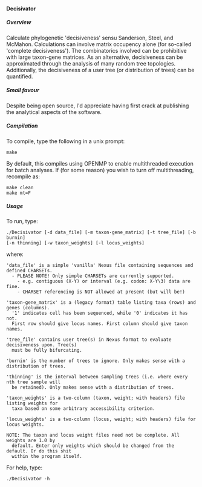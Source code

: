 #### Decisivator

##### Overview
Calculate phylogenetic 'decisiveness' sensu Sanderson, Steel, and McMahon. Calculations can 
involve matrix occupency alone (for so-called 'complete decisiveness'). The combinatorics 
involved can be prohibitive with large taxon-gene matrices. As an alternative, decisiveness 
can be approximated through the analysis of many random tree topologies. Additionally, the 
decisiveness of a user tree (or distribution of trees) can be quantified.

##### Small favour
Despite being open source, I'd appreciate having first crack at publishing the 
analytical aspects of the software. 

##### Compilation
To compile, type the following in a unix prompt:

	make

By default, this compiles using OPENMP to enable multithreaded execution for batch analyses.
If (for some reason) you wish to turn off multithreading, recompile as:

	make clean
	make mt=F

##### Usage

To run, type:

	./Decisivator [-d data_file] [-m taxon-gene_matrix] [-t tree_file] [-b burnin]
	[-n thinning] [-w taxon_weights] [-l locus_weights]

where:

	'data_file' is a simple 'vanilla' Nexus file containing sequences and defined CHARSETs.
	  - PLEASE NOTE! Only simple CHARSETs are currently supported.
	    - e.g. contiguous (X-Y) or interval (e.g. codon: X-Y\3) data are fine.
	    - CHARSET referencing is NOT allowed at present (but will be!)

	'taxon-gene_matrix' is a (legacy format) table listing taxa (rows) and genes (columns).
	  '1' indicates cell has been sequenced, while '0' indicates it has not.
	  First row should give locus names. First column should give taxon names.

	'tree_file' contains user tree(s) in Nexus format to evaluate decisiveness upon. Tree(s)
	  must be fully bifurcating.

	'burnin' is the number of trees to ignore. Only makes sense with a distribution of trees.

	'thinning' is the interval between sampling trees (i.e. where every nth tree sample will
	  be retained). Only makes sense with a distribution of trees.

	'taxon_weights' is a two-column (taxon, weight; with headers) file listing weights for
	  taxa based on some arbitrary accessibility criterion.

	'locus_weights' is a two-column (locus, weight; with headers) file for locus weights.

	NOTE: The taxon and locus weight files need not be complete. All weights are 1.0 by
	  default. Enter only weights which should be changed from the default. Or do this shit
	  within the program itself.

For help, type:

	./Decisivator -h
